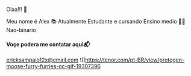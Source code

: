 Olaa!!! 🤙

Meu nome é Alex 
 📚 Atualmente Estudante e cursando Ensino medio 
 🏳️‍🌈 Nao-binario
 
  #### Voçe podera me contatar aqui📬

ericksampaio12x@email.com 
![]https://tenor.com/pt-BR/view/protogen-moose-furry-furries-oc-gif-19307396
